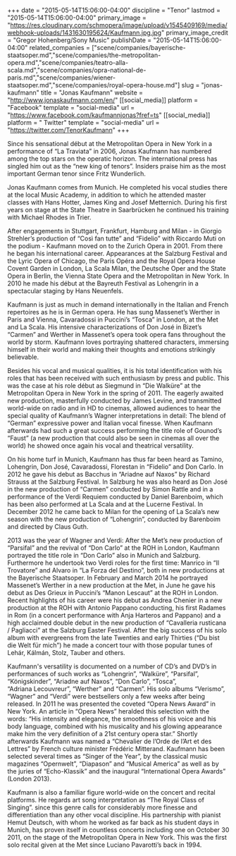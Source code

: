 +++
date = "2015-05-14T15:06:00-04:00"
discipline = "Tenor"
lastmod = "2015-05-14T15:06:00-04:00"
primary_image = "https://res.cloudinary.com/schmopera/image/upload/v1545409169/media/webhook-uploads/1431630195624/Kaufmann.jpg.jpg"
primary_image_credit = "Gregor Hohenberg/Sony Music"
publishDate = "2015-05-14T15:06:00-04:00"
related_companies = ["scene/companies/bayerische-staatsoper.md","scene/companies/the-metropolitan-opera.md","scene/companies/teatro-alla-scala.md","scene/companies/opra-national-de-paris.md","scene/companies/wiener-staatsoper.md","scene/companies/royal-opera-house.md"]
slug = "jonas-kaufmann"
title = "Jonas Kaufmann"
website = "http://www.jonaskaufmann.com/en/"
[[social_media]]
platform = "Facebook"
template = "social-media"
url = "https://www.facebook.com/kaufmannjonas?fref=ts"
[[social_media]]
platform = " Twitter"
template = "social-media"
url = "https://twitter.com/TenorKaufmann"
+++

Since his sensational début at the Metropolitan Opera in New York in a performance of “La Traviata” in 2006, Jonas Kaufmann has numbered among the top stars on the operatic horizon. The international press has singled him out as the “new king of tenors”. Insiders praise him as the most important German tenor since Fritz Wunderlich.

Jonas Kaufmann comes from Munich. He completed his vocal studies there at the local Music Academy, in addition to which he attended master classes with Hans Hotter, James King and Josef Metternich. During his first  years on stage at the State Theatre in Saarbrücken he continued his training with Michael Rhodes in Trier.

After engagements in Stuttgart, Frankfurt, Hamburg and Milan - in Giorgio Strehler’s production of “Così fan tutte” and “Fidelio” with Riccardo Muti on the podium - Kaufmann moved on to the Zurich Opera in 2001. From there he began his international career. Appearances at the Salzburg Festival and the Lyric Opera of Chicago, the Paris Opéra and the Royal Opera House Covent Garden in London, La Scala Milan, the Deutsche Oper and the State Opera in Berlin, the Vienna State Opera and the Metropolitan in New York. In 2010 he made his début at the Bayreuth Festival as Lohengrin in a spectacular staging by Hans Neuenfels.

Kaufmann is just as much in demand internationally in the Italian and French repertoires as he is in German opera. He has sung Massenet’s Werther in Paris and Vienna, Cavaradossi in Puccini’s “Tosca” in London, at the Met and La Scala. His intensive characterizations of Don José in Bizet’s “Carmen”  and Werther in Massenet’s opera took opera fans throughout the world by storm. Kaufmann loves portraying shattered characters, immersing himself in their world and making their thoughts and emotions strikingly believable.

Besides his vocal and musical qualities, it is his total identification with his roles that has been received with such enthusiasm by press and public. This was the case at his role début as Siegmund in “Die Walküre” at the Metropolitan Opera in New York in the spring of 2011. The eagerly awaited new production, masterfully conducted by James Levine, and transmitted world-wide on radio and in HD to cinemas, allowed audiences to hear the special quality of Kaufmann’s Wagner interpretations in detail: The blend of “German” expressive power and Italian vocal finesse. When Kaufmann afterwards had such a great success performing the title role of Gounod’s “Faust” (a new production that could also be seen in cinemas all over the world) he showed once again his vocal and theatrical versatility.

On his home turf in Munich, Kaufmann has thus far been heard as Tamino, Lohengrin, Don José, Cavaradossi, Florestan in “Fidelio” and Don Carlo. In 2012 he gave his debut as Bacchus in “Ariadne auf Naxos” by Richard Strauss at the Salzburg Festival. In Salzburg he was also heard as Don José in the new production of “Carmen” conducted by Simon Rattle and in a performance of the Verdi Requiem conducted by Daniel Barenboim, which has been also performed at La Scala and at the Lucerne Festival. In December 2012 he came back to Milan for the opening of La Scala’s new season with the new production of “Lohengrin”, conducted by Barenboim and directed by Claus Guth. 

2013 was the year of Wagner and Verdi: After the Met’s new production of “Parsifal” and the revival of “Don Carlo” at the ROH in London, Kaufmann portrayed the title role in “Don Carlo” also in Munich and Salzburg. Furthermore he undertook two Verdi roles for the first time: Manrico in “Il Trovatore” and Alvaro in “La Forza del Destino”, both in new productions at the Bayerische Staatsoper. In February and March 2014 he portrayed Massenet’s Werther in a new production at the Met, in June he gave his debut as Des Grieux in Puccini’s “Manon Lescaut” at the ROH in London. 
Recent highlights of his career were his debut as Andrea Chenier in a new production at the ROH with Antonio Pappano conducting, his first Radames in Rom (in a concert performance with Anja Harteros and Pappano) and a high acclaimed double debut in the new production of “Cavalleria rusticana / Pagliacci” at the Salzburg Easter Festival. After the big success of his solo album with evergreens from the late Twenties and early Thirties (“Du bist die Welt für mich”) he made a concert tour with those popular tunes of Lehár, Kálmán, Stolz, Tauber and others.

Kaufmann's versatility is documented on a number of CD’s and DVD’s in performances of such works as “Lohengrin”, “Walküre”, “Parsifal”, “Königskinder”, “Ariadne auf Naxos”, “Don Carlo”, “Tosca”, “Adriana Lecouvreur”, “Werther” and “Carmen”. His solo albums “Verismo”,  “Wagner” and “Verdi” were bestsellers only a few weeks after being released. In 2011 he was presented the coveted “Opera News Award” in New York. An article in “Opera News” heralded this selection with the words: “His intensity and elegance, the smoothness of his voice and his body language, combined with his musicality and his glowing appearance make him the very definition of a 21st century opera star.” Shortly afterwards Kaufmann was named a “Chevalier de l’Orde de l’Art et des Lettres” by French culture minister Frédéric Mitterand. Kaufmann has been selected several times as “Singer of the Year”, by the classical music magazines “Opernwelt”, “Diapason” and “Musical America” as well as by the juries of “Echo-Klassik” and the inaugural “International Opera Awards” (London 2013). 

Kaufmann is also a familiar figure world-wide on the concert and recital platforms. He regards art song interpretation as “The Royal Class of Singing”. since this genre calls for considerably more finesse and differentiation than any other vocal discipline. His partnership with pianist Hemut Deutsch, with whom he worked as far back as his student days in Munich, has proven itself in countless concerts including one on October 30 2011, on the stage of the Metropolitan Opera in New York. This was the first solo recital given at the Met since Luciano Pavarotti’s back in 1994.

